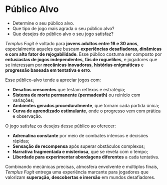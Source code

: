 # Público Alvo
- Determine o seu público alvo.
- Que tipo de jogo mais agrada o seu público alvo?
- Que desejos do público alvo o seu jogo satisfaz?

*Templus Fugit* é voltado para **jovens adultos entre 16 e 30 anos**, especialmente aqueles que buscam **experiências desafiadoras, dinâmicas e com alto fator de rejogabilidade**. Esse público costuma ser composto por **entusiastas de jogos independentes**, **fãs de roguelikes**, e jogadores que se interessam por **mecânicas inovadoras**, **histórias enigmáticas** e **progressão baseada em tentativa e erro**.

Esse público-alvo tende a apreciar jogos com:
- **Desafios crescentes** que testam reflexos e estratégia;
- **Sistema de morte permanente (permadeath)** ou reinício com variações;
- **Ambientes gerados proceduralmente**, que tornam cada partida única;
- **Curva de aprendizado estimulante**, onde o progresso vem com prática e observação.

O jogo satisfaz os desejos desse público ao oferecer:
- **Adrenalina constante** por meio de combates intensos e decisões rápidas;
- **Sensação de recompensa** após superar obstáculos complexos;
- **Narrativa fragmentada e misteriosa**, que se revela com o tempo;
- **Liberdade para experimentar abordagens diferentes** a cada tentativa.

Combinando mecânicas precisas, atmosfera envolvente e múltiplos finais, *Templus Fugit* entrega uma experiência marcante para jogadores que valorizam **superação, descobertas e imersão** em mundos desafiadores.
